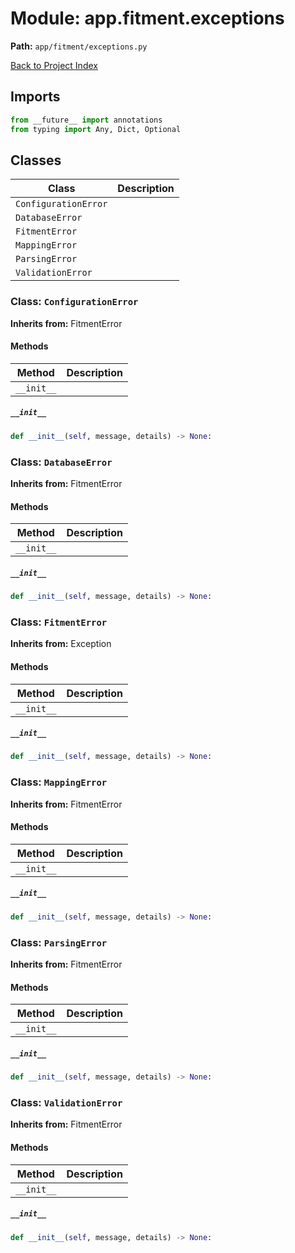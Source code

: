 # Module: app.fitment.exceptions

**Path:** `app/fitment/exceptions.py`

[Back to Project Index](../../../index.md)

## Imports
```python
from __future__ import annotations
from typing import Any, Dict, Optional
```

## Classes

| Class | Description |
| --- | --- |
| `ConfigurationError` |  |
| `DatabaseError` |  |
| `FitmentError` |  |
| `MappingError` |  |
| `ParsingError` |  |
| `ValidationError` |  |

### Class: `ConfigurationError`
**Inherits from:** FitmentError

#### Methods

| Method | Description |
| --- | --- |
| `__init__` |  |

##### `__init__`
```python
def __init__(self, message, details) -> None:
```

### Class: `DatabaseError`
**Inherits from:** FitmentError

#### Methods

| Method | Description |
| --- | --- |
| `__init__` |  |

##### `__init__`
```python
def __init__(self, message, details) -> None:
```

### Class: `FitmentError`
**Inherits from:** Exception

#### Methods

| Method | Description |
| --- | --- |
| `__init__` |  |

##### `__init__`
```python
def __init__(self, message, details) -> None:
```

### Class: `MappingError`
**Inherits from:** FitmentError

#### Methods

| Method | Description |
| --- | --- |
| `__init__` |  |

##### `__init__`
```python
def __init__(self, message, details) -> None:
```

### Class: `ParsingError`
**Inherits from:** FitmentError

#### Methods

| Method | Description |
| --- | --- |
| `__init__` |  |

##### `__init__`
```python
def __init__(self, message, details) -> None:
```

### Class: `ValidationError`
**Inherits from:** FitmentError

#### Methods

| Method | Description |
| --- | --- |
| `__init__` |  |

##### `__init__`
```python
def __init__(self, message, details) -> None:
```
